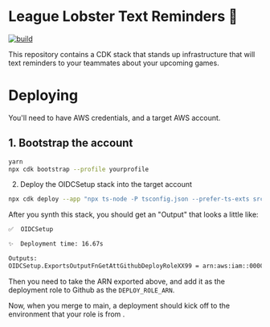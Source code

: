 # League Lobster Text Reminders 📲

[![build](https://github.com/michael-lowe-nz/league-lobster-text-reminders/actions/workflows/build.yml/badge.svg)](https://github.com/michael-lowe-nz/league-lobster-text-reminders/actions/workflows/build.yml)

This repository contains a CDK stack that stands up infrastructure that will text reminders to your teammates about your upcoming games.

# Deploying

You'll need to have AWS credentials, and a target AWS account.

## 1. Bootstrap the account

```bash
yarn
npx cdk bootstrap --profile yourprofile
```

2. Deploy the OIDCSetup stack into the target account

```bash
npx cdk deploy --app "npx ts-node -P tsconfig.json --prefer-ts-exts src/setup.ts" --profile yourprofile
```

After you synth this stack, you should get an "Output" that looks a little like:

```bash
✅  OIDCSetup

✨  Deployment time: 16.67s

Outputs:
OIDCSetup.ExportsOutputFnGetAttGithubDeployRoleXX99 = arn:aws:iam::0000000000:role/OIDCSetup-GithubDeployRoleXX-YY
```

Then you need to take the ARN exported above, and add it as the deployment role to Github as the `DEPLOY_ROLE_ARN`.

Now, when you merge to main, a deployment should kick off to the environment that your role is from .
